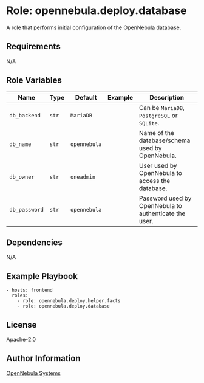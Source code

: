Role: opennebula.deploy.database
================================

A role that performs initial configuration of the OpenNebula database.

Requirements
------------

N/A

Role Variables
--------------

| Name          | Type  | Default      | Example | Description                                           |
|---------------|-------|--------------|---------|-------------------------------------------------------|
| `db_backend`  | `str` | `MariaDB`    |         | Can be `MariaDB`, `PostgreSQL` or `SQLite`.           |
| `db_name`     | `str` | `opennebula` |         | Name of the database/schema used by OpenNebula.       |
| `db_owner`    | `str` | `oneadmin`   |         | User used by OpenNebula to access the database.       |
| `db_password` | `str` | `opennebula` |         | Password used by OpenNebula to authenticate the user. |

Dependencies
------------

N/A

Example Playbook
----------------

    - hosts: frontend
      roles:
        - role: opennebula.deploy.helper.facts
        - role: opennebula.deploy.database

License
-------

Apache-2.0

Author Information
------------------

[OpenNebula Systems](https://opennebula.io/)

